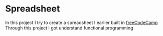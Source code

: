 # Spreadsheet
In this project I try to create a spreadsheet I earlier built in [freeCodeCamp](https://www.freecodecamp.org/learn/javascript-algorithms-and-data-structures-v8/#learn-functional-programming-by-building-a-spreadsheet)
Through this project I got understand functional programming
